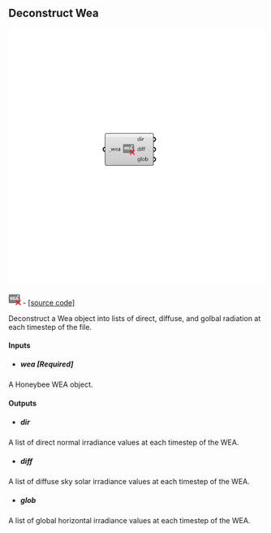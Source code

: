 ## Deconstruct Wea

![](../../images/components/Deconstruct_Wea.png)

![](../../images/icons/Deconstruct_Wea.png) - [[source code]](https://github.com/ladybug-tools/honeybee-grasshopper-radiance/blob/master/honeybee_grasshopper_radiance/src//HB%20Deconstruct%20Wea.py)


Deconstruct a Wea object into lists of direct, diffuse, and golbal radiation at each timestep of the file. 



#### Inputs
* ##### wea [Required]
A Honeybee WEA object. 

#### Outputs
* ##### dir
A list of direct normal irradiance values at each timestep of the WEA. 
* ##### diff
A list of diffuse sky solar irradiance values at each timestep of the WEA. 
* ##### glob
A list of global horizontal irradiance values at each timestep of the WEA. 